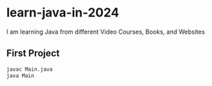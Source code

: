 # learn-java-in-2024

I am learning Java from different Video Courses, Books, and Websites

## First Project

```bash
javac Main.java
java Main
```